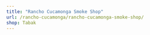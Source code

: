 ```yaml
---
title: "Rancho Cucamonga Smoke Shop"
url: /rancho-cucamonga/rancho-cucamonga-smoke-shop/
shop: Tabak
---
```


